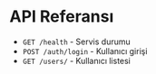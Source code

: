 # API Referansı

- `GET /health` - Servis durumu
- `POST /auth/login` - Kullanıcı girişi
- `GET /users/` - Kullanıcı listesi
